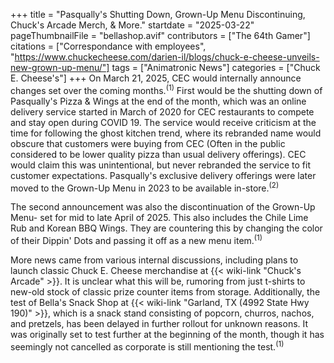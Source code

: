 +++
title = "Pasqually's Shutting Down, Grown-Up Menu Discontinuing, Chuck's Arcade Merch, & More."
startdate = "2025-03-22"
pageThumbnailFile = "bellashop.avif"
contributors = ["The 64th Gamer"]
citations = ["Correspondance with employees", "https://www.chuckecheese.com/darien-il/blogs/chuck-e-cheese-unveils-new-grown-up-menu/"]
tags = ["Animatronic News"]
categories = ["Chuck E. Cheese's"]
+++
On March 21, 2025, CEC would internally announce changes set over the coming months.<sup>(1)</sup> First would be the shutting down of Pasqually's Pizza & Wings at the end of the month, which was an online delivery service started in March of 2020 for CEC restaurants to compete and stay open during COVID 19. The service would receive criticism at the time for following the ghost kitchen trend, where its rebranded name would obscure that customers were buying from CEC (Often in the public considered to be lower quality pizza than usual delivery offerings). CEC would claim this was unintentional, but never rebranded the service to fit customer expectations. Pasqually's exclusive delivery offerings were later moved to the Grown-Up Menu in 2023 to be available in-store.<sup>(2)</sup>

The second announcement was also the discontinuation of the Grown-Up Menu- set for mid to late April of 2025. This also includes the Chile Lime Rub and Korean BBQ Wings. They are countering this by changing the color of their Dippin' Dots and passing it off as a new menu item.<sup>(1)</sup>

More news came from various internal discussions, including plans to launch classic Chuck E. Cheese merchandise at {{< wiki-link "Chuck's Arcade" >}}. It is unclear what this will be, rumoring from just t-shirts to new-old stock of classic prize counter items from storage. Additionally, the test of Bella's Snack Shop at {{< wiki-link "Garland, TX (4992 State Hwy 190)" >}}, which is a snack stand consisting of popcorn, churros, nachos, and pretzels, has been delayed in further rollout for unknown reasons. It was originally set to test further at the beginning of the month, though it has seemingly not cancelled as corporate is still mentioning the test.<sup>(1)</sup>
